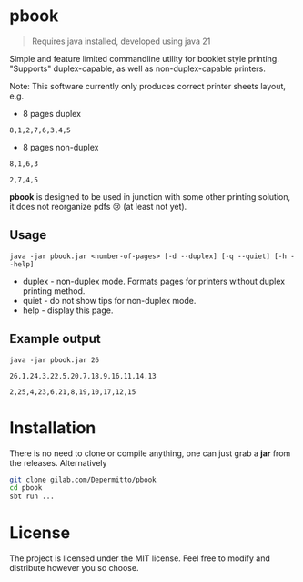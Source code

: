 # pbook
> Requires java installed, developed using java 21

Simple and feature limited commandline utility for booklet style printing. "Supports" duplex-capable, as well as non-duplex-capable printers.

Note: This software currently only produces correct printer sheets layout, e.g.
- 8 pages duplex
```
8,1,2,7,6,3,4,5
```
- 8 pages non-duplex
```
8,1,6,3
```
```
2,7,4,5
```

**pbook** is designed to be used in junction with some other printing solution, it does not reorganize pdfs 😢 (at least not yet).

## Usage
`java -jar pbook.jar <number-of-pages> [-d --duplex] [-q --quiet] [-h --help]`

- duplex  -   non-duplex mode. Formats pages for printers without duplex printing method.
- quiet   -   do not show tips for non-duplex mode.
- help    -   display this page.

## Example output
`java -jar pbook.jar 26`
```
26,1,24,3,22,5,20,7,18,9,16,11,14,13
```
```
2,25,4,23,6,21,8,19,10,17,12,15
```

# Installation
There is no need to clone or compile anything, one can just grab a **jar** from the releases. Alternatively
```bash
git clone gilab.com/Depermitto/pbook
cd pbook
sbt run ...
```

# License
The project is licensed under the MIT license. Feel free to modify and distribute however you so choose.